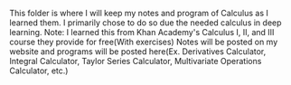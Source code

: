This folder is where I will keep my notes and program of Calculus as I learned them. I primarily chose to do so due the needed calculus in deep learning.
Note: I learned this from Khan Academy's Calculus I, II, and III course they provide for free(With exercises)
Notes will be posted on my website and programs will be posted here(Ex. Derivatives Calculator, Integral Calculator, Taylor Series Calculator, Multivariate Operations Calculator, etc.)
